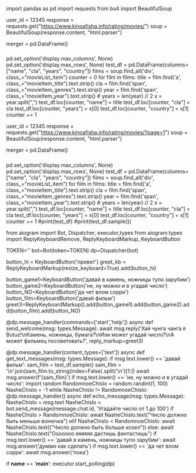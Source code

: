 import pandas as pd
import requests
from bs4 import BeautifulSoup

user_id = 12345
response = requests.get("https://www.kinoafisha.info/rating/movies/")
soup = BeautifulSoup(response.content, "html.parser")

merger = pd.DataFrame()
#####
pd.set_option('display.max_columns', None)
pd.set_option('display.max_rows', None)
test_df = pd.DataFrame(columns=["name", "cla", "years", "country"])
films = soup.find_all('div', class_="movieList_item")
counter = 0
for film in films:
    title = film.find('a', class_="movieItem_title").text.strip()
    cla = film.find('span', class_="movieItem_genres").text.strip()
    year = film.find('span', class_="movieItem_year").text.strip()
    # years = len(year) // 2
    x = year.split(",")
    test_df.loc[counter, "name"] = title
    test_df.loc[counter, "cla"] = cla
    test_df.loc[counter, "years"] = x[0]
    test_df.loc[counter, "country"] = x[1]
    counter += 1

user_id = 12345
response = requests.get("https://www.kinoafisha.info/rating/movies/?page=1")
soup = BeautifulSoup(response.content, "html.parser")

merger = pd.DataFrame()
#####
pd.set_option('display.max_columns', None)
pd.set_option('display.max_rows', None)
test_df = pd.DataFrame(columns=["name", "cla", "years", "country"])
films = soup.find_all('div', class_="movieList_item")
for film in films:
    title = film.find('a', class_="movieItem_title").text.strip()
    cla = film.find('span', class_="movieItem_genres").text.strip()
    year = film.find('span', class_="movieItem_year").text.strip()
    # years = len(year) // 2
    x = year.split(",")
    test_df.loc[counter, "name"] = title
    test_df.loc[counter, "cla"] = cla
    test_df.loc[counter, "years"] = x[0]
    test_df.loc[counter, "country"] = x[1]
    counter += 1
#print(test_df)
#print(test_df.sample())

from aiogram import Bot, Dispatcher, executor,types
from aiogram.types import ReplyKeyboardRemove, ReplyKeyboardMarkup, KeyboardButton


TOKEN=''
bot=Bot(token=TOKEN)
dp=Dispatcher(bot)

button_hi = KeyboardButton('привет')
greet_kb = ReplyKeyboardMarkup(resize_keyboard=True).add(button_hi)

button_game1=KeyboardButton('давай в камень, ножницы тупо зарубим')
button_game2=KeyboardButton('не, ну можно и в угадай число')
button_NO=KeyboardButton('да чет влом сорри')
button_film=KeyboardButton('давай фильм')
greet3=ReplyKeyboardMarkup().add(button_game1).add(button_game2).add(button_film).add(button_NO)


@dp.message_handler(commands=['start','help'])
async def send_welcome(msg: types.Message):
    await msg.reply('Хай чунга чанга я Butuz!\nКамень, ножницы, бумага?\nИли может угадай число?\nА может фильмец посоветовать?', reply_markup=greet3)

@dp.message_handler(content_types=['text'])
async def get_text_messages(msg: types.Message):
    if msg.text.lower() == 'давай фильм':
        sam_film = test_df.sample()
        sam_film = '\n'.join(sam_film.to_string(index=False).split('\n')[1:])
        await msg.answer(f'{sam_film}')
    if msg.text.lower() == 'не, ну можно и в угадай число':
        import random
        RandomnoeChislo = random.randint(1, 100)
        NasheChislo = -1
        while NasheChislo != RandomnoeChislo:
            @dp.message_handler()
            async def echo_message(msg: types.Message):
                NasheChislo = msg.text
                NasheChislo = bot.send_message(message.chat.id, 'Угадайте число от 1 до 100')
                if NasheChislo > RandomnoeChislo:
                    await NasheChislo.text("Число должно быть меньше вонючка")
                elif NasheChislo < RandomnoeChislo:
                    await NasheChislo.text(("Число должно быть больше козел"))
                else:
                    await NasheChislo.text("Ооооооо яяяяяя дастишь фантастишь")
    if msg.text.lower() == 'давай в камень, ножницы тупо зарубим':
        await msg.answer('думаю как сделать')
    if msg.text.lower() == 'да чет влом сорри':
        await msg.answer('пока')

if __name__ == '__main__':
    executor.start_polling(dp)
